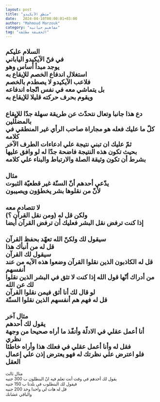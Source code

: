 ```yaml
---
layout: post
title: "منطق الآيكيدو"
date:   2024-04-10T00:00:01+03:00
author: "Mahmoud Marzouk"
category: "مفاهيم حياتيه"
tag: "الحقيقة مطلقة"
---
```



السلام عليكم  
في فنّ الآيكيدو الياباني  
يوجد مبدأ أساس وهو  
استغلال اندفاع الخصم للإيقاع به  
فلاعب الآيكيدو لا يصطدم بالخصم  
بل يتماشي معه في نفس اتّجاه اندفاعه  
ويقوم بحرف حركته قليلا للإيقاع به  
-  
دع هذا جانبا وتعال نتحدّث عن طريقة سهلة جدّا للإيقاع
بالمضلّلين  
كلّ ما عليك فعله هو مجاراة صاحب الرأي غير المنطقي في
كلامه  
ثمّ عليك ان تبني نتيجة علي ادعاءات الطرف الآخر  
بحيث تكون هذه النتيجة فاضحة جدّا له لو وافق
عليها  
بشرط أن تكون وثيقة الصلة والارتباط والبناء علي
كلامه  
-  
مثال  
يدّعي أحدهم أنّ السنّة غير قطعيّة الثبوت  
لأنّ من نقلوها بشر يخطؤون ويصيبون  
-  
لا تتصادم معه  
ولكن قل له (ومن نقل القرآن ؟)  
إذا كنت ترفض نقل البشر فعليك أن ترفض القرآن
أيضا  
-  
سيقول لك ولكنّ الله تعهّد بحفظ القرآن  
قل له من أنبأك هذا  
سيقول لك القرآن  
قل له الكاذبون الذين نقلوا القرآن وضعوا هذه الآيه من عند
أنفسهم  
من أدراك أنّها قول الله إذا كنت لا تثق في البشر الذين
نقلوا لك عن الله  
لو قال لك أنا أثق فيمن نقلوا القرآن  
قل له فهم هم أنفسهم الذين نقلوا السنّة  
-  
مثال آخر  
يقول لك أحدهم  
أنا أعمل عقلي في الادلّة وأنفّذ ما أراه صحيحا من وجهة
نظري  
فقل له وأنا أعمل عقلي في فعلك هذا وأراه خاطئا  
فلو اعترض علي نظرتك له فهو يعترض إذن علي إعمال
العقل  
-  
مثال ثالث  
يقول لك أحدهم في وقت أنت تعلم فيه انّ البنطلون ب 300
جنيه  
فيقول لك البنطلوب في بلدنا ب 150 جنيه  
قل له هات لي واحدا وخذ 200 جنيه  
والباقي عشانك
